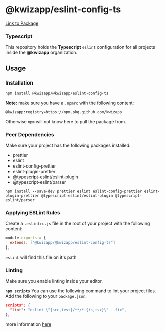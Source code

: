 # @kwizapp/eslint-config-ts

[Link to Package](https://github.com/kwizapp/kwiz-dotfiles/packages/160122)

### Typescript

This repository holds the **Typescript** `eslint` configuration for all projects inside the **@kwizapp** organization.

## Usage

### Installation

```bash
npm install @kwizapp/@kwizapp/eslint-config-ts
```

**Note:** make sure you have a `.npmrc` with the following content:

```bash
@kwizapp:registry=https://npm.pkg.github.com/kwizapp
```

Otherwise `npm` will not know here to pull the package from.

### Peer Dependencies

Make sure your project has the following packages installed:

- prettier
- eslint
- eslint-config-prettier
- eslint-plugin-prettier
- @typescript-eslint/eslint-plugin
- @typescript-eslint/parser

```shell
npm install --save-dev prettier eslint eslint-config-prettier eslint-plugin-prettier @typescript-eslint/eslint-plugin @typescript-eslint/parser
```

### Applying ESLint Rules

Create a `.eslintrc.js` file in the root of your project with the following content:

```js
module.exports = {
  extends: ["@kwizapp/@kwizapp/eslint-config-ts"]
};
```

`eslint` will find this file on it's path

### Linting

Make sure you enable linting inside your editor.

**`npm scripts`**
You can use the following command to lint your project files. Add the following to your `package.json`.

```json
scripts": {
  "lint": "eslint \"{src,test}/**/*.{ts,tsx}\" --fix",
},
```

more information [here](https://eslint.org/)
